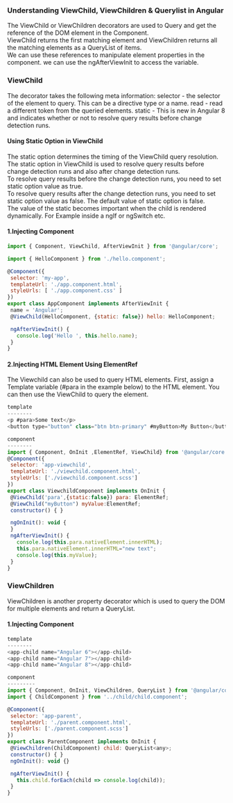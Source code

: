 ### Understanding ViewChild, ViewChildren & Querylist in Angular
The ViewChild or ViewChildren decorators are used to Query and get the reference of the DOM element in the Component.                 
ViewChild returns the first matching element and ViewChildren returns all the matching elements as a QueryList of items.             
We can use these references to manipulate element properties in the component.
 we can use the ngAfterViewInit to access the  variable.
### ViewChild

 The decorator takes the following meta information:
 selector - the selector of the element to query. This can be a directive type or a name.
 read - read a different token from the queried elements.
 static - This is new in Angular 8 and indicates whether or not to resolve query results before change detection runs.
 
 
 #### Using Static Option in ViewChild
 The static option determines the timing of the ViewChild query resolution.          
 The static option in ViewChild is used to resolve query results before change detection runs and also after change detection runs.           
 To resolve query results before the change detection runs, you need to set static option value as true.            
 To resolve query results after the change detection runs, you need to set static option value as false. The default value of static option is false.            
 The value of the static becomes important when the child is rendered dynamically. For Example inside a ngIf or ngSwitch etc.              
 
 #### 1.Injecting Component
 ```Javascript
 import { Component, ViewChild, AfterViewInit } from '@angular/core';

import { HelloComponent } from './hello.component';

@Component({
  selector: 'my-app',
  templateUrl: './app.component.html',
  styleUrls: [ './app.component.css' ]
})
export class AppComponent implements AfterViewInit {
  name = 'Angular';
  @ViewChild(HelloComponent, {static: false}) hello: HelloComponent;

  ngAfterViewInit() {
    console.log('Hello ', this.hello.name); 
  }
}
 ```
 

 #### 2.Injecting HTML Element Using ElementRef 
The Viewchild can also be used to query HTML elements.
First, assign a Template variable (#para in the example below) to the HTML element. You can then use the ViewChild to query the element.
 ```Javascript
 template
 --------
<p #para>Some text</p>
<button type="button" class="btn btn-primary" #myButton>My Button</button> 
 
 component
 --------
 import { Component, OnInit ,ElementRef, ViewChild} from '@angular/core';
@Component({
  selector: 'app-viewchild',
  templateUrl: './viewchild.component.html',
  styleUrls: ['./viewchild.component.scss']
})
export class ViewchildComponent implements OnInit {
  @ViewChild('para',{static:false}) para: ElementRef;
  @ViewChild("myButton") myValue:ElementRef; 
  constructor() { }

  ngOnInit(): void {
  }
  ngAfterViewInit() {
    console.log(this.para.nativeElement.innerHTML);
    this.para.nativeElement.innerHTML="new text";
    console.log(this.myValue);  
  }
}
 ```
 
 ### ViewChildren         
ViewChildren is another property decorator which is used to query the DOM for multiple elements and return a QueryList.      
 
  #### 1.Injecting Component
 ```Javascript
 template
 --------
 <app-child name="Angular 6"></app-child>
 <app-child name="Angular 7"></app-child>
 <app-child name="Angular 8"></app-child>

component
---------
import { Component, OnInit, ViewChildren, QueryList } from '@angular/core';
import { ChildComponent } from '../child/child.component';

@Component({
  selector: 'app-parent',
  templateUrl: './parent.component.html',
  styleUrls: ['./parent.component.scss']
})
export class ParentComponent implements OnInit {
  @ViewChildren(ChildComponent) child: QueryList<any>;
  constructor() { }
  ngOnInit(): void {}

  ngAfterViewInit() {
    this.child.forEach(child => console.log(child));
  }
}
```

 
 
